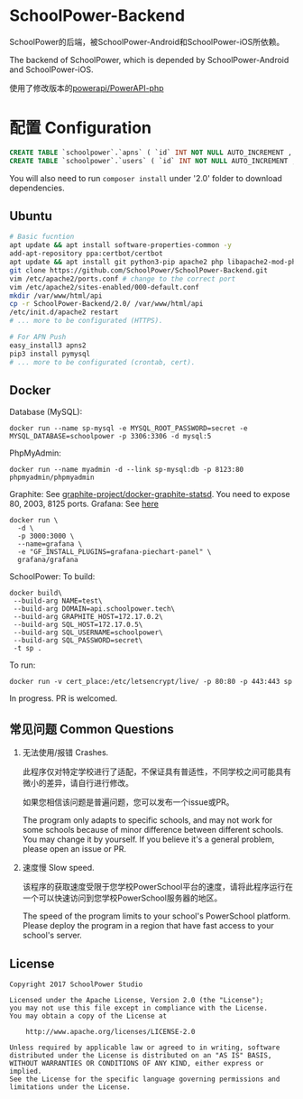 # SchoolPower-Backend
SchoolPower的后端，被SchoolPower-Android和SchoolPower-iOS所依赖。

The backend of SchoolPower, which is depended by SchoolPower-Android and SchoolPower-iOS.

使用了修改版本的[powerapi/PowerAPI-php](https://github.com/powerapi/PowerAPI-php)

# 配置 Configuration

```sql
CREATE TABLE `schoolpower`.`apns` ( `id` INT NOT NULL AUTO_INCREMENT , `token` TEXT NOT NULL , `username` TEXT NOT NULL , `password` TEXT NOT NULL , PRIMARY KEY (`id`)) ENGINE = InnoDB;
CREATE TABLE `schoolpower`.`users` ( `id` INT NOT NULL AUTO_INCREMENT , `username` TEXT NOT NULL , `avatar` TEXT NOT NULL , `remove_code` TEXT NOT NULL , `grade` MEDIUMTEXT NOT NULL , PRIMARY KEY (`id`), UNIQUE `username` (`username`(16))) ENGINE = InnoDB;
```

You will also need to run `composer install` under '2.0' folder to download dependencies.

## Ubuntu
```bash
# Basic fucntion
apt update && apt install software-properties-common -y
add-apt-repository ppa:certbot/certbot
apt update && apt install git python3-pip apache2 php libapache2-mod-php7.0 php7.0-soap python-certbot-apache -y
git clone https://github.com/SchoolPower/SchoolPower-Backend.git
vim /etc/apache2/ports.conf # change to the correct port
vim /etc/apache2/sites-enabled/000-default.conf
mkdir /var/www/html/api
cp -r SchoolPower-Backend/2.0/ /var/www/html/api
/etc/init.d/apache2 restart
# ... more to be configurated (HTTPS).

# For APN Push
easy_install3 apns2
pip3 install pymysql
# ... more to be configurated (crontab, cert).
```

## Docker

Database (MySQL):
```
docker run --name sp-mysql -e MYSQL_ROOT_PASSWORD=secret -e MYSQL_DATABASE=schoolpower -p 3306:3306 -d mysql:5
```
PhpMyAdmin:
```
docker run --name myadmin -d --link sp-mysql:db -p 8123:80 phpmyadmin/phpmyadmin
```
Graphite:
See [graphite-project/docker-graphite-statsd](https://github.com/graphite-project/docker-graphite-statsd).
You need to expose 80, 2003, 8125 ports.
Grafana: See [here](http://docs.grafana.org/installation/docker/)
```
docker run \
  -d \
  -p 3000:3000 \
  --name=grafana \
  -e "GF_INSTALL_PLUGINS=grafana-piechart-panel" \
  grafana/grafana
```
SchoolPower:
To build:
```
docker build\
 --build-arg NAME=test\
 --build-arg DOMAIN=api.schoolpower.tech\
 --build-arg GRAPHITE_HOST=172.17.0.2\
 --build-arg SQL_HOST=172.17.0.5\
 --build-arg SQL_USERNAME=schoolpower\
 --build-arg SQL_PASSWORD=secret\
 -t sp .
```
To run:
```
docker run -v cert_place:/etc/letsencrypt/live/ -p 80:80 -p 443:443 sp
```

In progress. PR is welcomed.

## 常见问题 Common Questions

1. 无法使用/报错 Crashes.

   此程序仅对特定学校进行了适配，不保证具有普适性，不同学校之间可能具有微小的差异，请自行进行修改。

   如果您相信该问题是普遍问题，您可以发布一个issue或PR。

   The program only adapts to specific schools, and may not work for some schools because of minor difference between different schools. You may change it by yourself. If you believe it's a general problem, please open an issue or PR.

2. 速度慢 Slow speed.

   该程序的获取速度受限于您学校PowerSchool平台的速度，请将此程序运行在一个可以快速访问到您学校PowerSchool服务器的地区。

   The speed of the program limits to your school's PowerSchool platform. Please deploy the program in a region that have fast access to your school's server.



License
-------
    Copyright 2017 SchoolPower Studio

    Licensed under the Apache License, Version 2.0 (the "License");
    you may not use this file except in compliance with the License.
    You may obtain a copy of the License at
    
        http://www.apache.org/licenses/LICENSE-2.0
    
    Unless required by applicable law or agreed to in writing, software
    distributed under the License is distributed on an "AS IS" BASIS,
    WITHOUT WARRANTIES OR CONDITIONS OF ANY KIND, either express or implied.
    See the License for the specific language governing permissions and
    limitations under the License.
